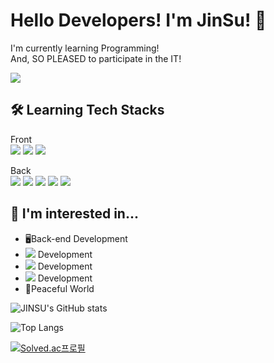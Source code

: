 # Hello Developers! I'm JinSu! 🤗
I'm currently learning Programming!   
And, SO PLEASED to participate in the IT!

<img src="https://img.shields.io/badge/rhwkwk789@gmail.com-EA4335?style=flat-square&logo=Gmail&logoColor=black">

## 🛠 Learning Tech Stacks
Front   
<img src="https://img.shields.io/badge/JavaScript-F7DF1E?style=flat-square&logo=JavaScript&logoColor=black">
<img src="https://img.shields.io/badge/HTML-E34F26?style=flat-square&logo=html5&logoColor=black">
<img src="https://img.shields.io/badge/CSS-1572B6?style=flat-square&logo=css3&logoColor=black">
<!--
<img src="https://img.shields.io/badge/Bootstrap-7952B3?style=flat-square&logo=Bootstrap&logoColor=black">-->
   
Back   
<img src="https://img.shields.io/badge/-Java-E34F26?style=flat-square&logo=Java&logoColor=white"/>
<img src="https://img.shields.io/badge/Spring-6DB33F?style=flat-square&logo=Spring&logoColor=white"/>
<img src="https://img.shields.io/badge/Oracle-F80000?style=flat-square&logo=Oracle&logoColor=white"/>
<img src="https://img.shields.io/badge/MariaDB-003545?style=flat-square&logo=MariaDB&logoColor=white"/>
<img src="https://img.shields.io/badge/Python-3776AB?style=flat-square&logo=Python&logoColor=white"/>

## 🤔 I'm interested in...   
* 🖥️Back-end Development
* <img src="https://img.shields.io/badge/-Java-E34F26?style=flat-square&logo=Java&logoColor=white"/> Development
* <img src="https://img.shields.io/badge/Python-3776AB?style=flat-square&logo=Python&logoColor=white"/> Development
* <img src="https://img.shields.io/badge/JavaScript-F7DF1E?style=flat-square&logo=JavaScript&logoColor=black"> Development
* 🌱Peaceful World

![JINSU's GitHub stats](https://github-readme-stats.vercel.app/api?username=JINSUKO&show_icons=true&theme=codeSTACKr)

![Top Langs](https://github-readme-stats.vercel.app/api/top-langs/?username=JINSUKO&layout=compact)
<!--
[![Top Langs](https://github-readme-stats.vercel.app/api/top-langs/?username=JINSUKO&layout=donut)](https://github.com/anuraghazra/github-readme-stats)-->

[![Solved.ac프로필](http://mazassumnida.wtf/api/v2/generate_badge?boj=jinsu90ko)](https://solved.ac/jinsu90ko)
<!--
**JINSUKO/JINSUKO** is a ✨ _special_ ✨ repository because its `README.md` (this file) appears on your GitHub profile.

Here are some ideas to get you started:

- 🔭 I’m currently working on ...
- 🌱 I’m currently learning ...
- 👯 I’m looking to collaborate on ...
- 🤔 I’m looking for help with ...
- 💬 Ask me about ...
- 📫 How to reach me: ...
- 😄 Pronouns: ...
- ⚡ Fun fact: ...
-->
